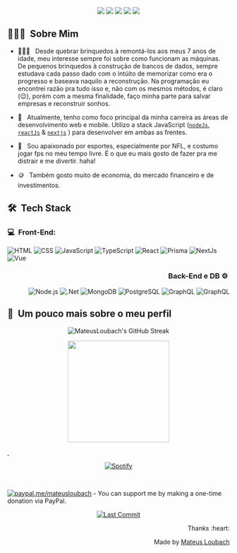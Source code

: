
[streak]: https://streak-stats.demolab.com?user=mateusloubach&theme=blood&hide_border=true&date_format=M%20j%5B%2C%20Y%5D&card_width=750
[readme]: https://github-readme-stats.vercel.app/api/pin/?username=mateusloubach&repo=cactolandia



<p align="center">
<a href="https://www.mateusloubach.tech/"><img src="https://img.shields.io/badge/-mateusloubach.tech-3423A6?style=flat-square&logo=github&logoColor=white-Chrome&logoColor=white"/></a>
<a href="https://www.linkedin.com/in/mateusloubach/"><img src="https://img.shields.io/badge/-Mateus%20Cesar%20Loubach%20-0088cc?style=flat-square&logo=Linkedin&logoColor=white&link=https://www.linkedin.com/in/mateusloubach/"/></a>
<a href="https://www.instagram.com/mateuscloubach/"><img src="https://img.shields.io/badge/-@mateuscloubach_-E4405F?style=flat-square&logo=Instagram&logoColor=white"/></a>
<a href="https://alternativaagency.studio/"><img src="https://img.shields.io/badge/-Alternativa%20Agency-00875f?style=flat-square&logo=vercel&logoColor=white"/></a>
<a href="https://github.com/mateusloubach"><img src="https://komarev.com/ghpvc/?username=mateusloubach&style=flat-square&color=252131&label=Visitors&label_color=%bef9c6"/></a>
</p>

<h2> 👨🏻‍💻 &nbsp;Sobre Mim </h2>

- 👨🏻‍💻 &nbsp; Desde quebrar brinquedos à remontá-los aos meus 7 anos de idade, meu interesse sempre foi sobre como funcionam as máquinas. De pequenos brinquedos à construção de bancos de dados, sempre estudava cada passo dado com o intúito de memorizar como era o progresso e baseava naquilo a reconstrução. Na programação eu encontrei razão pra tudo isso e, não com os mesmos métodos, é claro (😉), porém com a mesma finalidade, faço minha parte para salvar empresas e reconstruir sonhos. 

- 🚀 &nbsp; Atualmente, tenho como foco principal da minha carreira as áreas de desenvolvimento web e mobile. Utilizo a stack JavaScript ([`nodeJs`](https://nodejs.org/), [`reactJs`](https://reactjs.org/) & [`nextjs`](https://nextjs.org/) ) para desenvolver em ambas as frentes.

- 👾 &nbsp; Sou apaixonado por esportes, especialmente por NFL, e costumo jogar fps no meu tempo livre. É o que eu mais gosto de fazer pra me distrair e me divertir. haha!

- 🪙 &nbsp; Também gosto muito de economia, do mercado financeiro e de investimentos.

<h2> 🛠 &nbsp;Tech Stack</h2>

<h3 align="left">💻 &nbsp;Front-End:</h3>

<div align="left">

![HTML](https://img.shields.io/badge/-HTML-FFF?style=flat&logo=HTML5)
![CSS](https://img.shields.io/badge/-CSS-FFF?style=flat&logo=CSS3&logoColor=1572B6)
![JavaScript](https://img.shields.io/badge/-JavaScript-FFF?style=flat&logo=javascript)
![TypeScript](https://img.shields.io/badge/-TypeScript-FFF?style=flat&logo=typescript&logoColor=2D79C7)
![React](https://img.shields.io/badge/-ReactJs-FFF?style=flat&logo=react)
![Prisma](https://img.shields.io/badge/-Prisma-FFF?style=flat&logo=Prisma&logoColor=E535AB)
![NextJs](https://img.shields.io/badge/-NextJs-FFF?style=flat&logo=next.js&logoColor=333333)
![Vue](https://img.shields.io/badge/-Vue-FFF?style=flat&logo=vue.js)

</div>

<h3 align="right">Back-End e DB ⚙️&nbsp;</h3>

<div align="right">

![Node.js](https://img.shields.io/badge/-Node.js-333333?style=flat&logo=node.js)
![.Net](https://img.shields.io/badge/-.Net-333333?style=flat&logo=.net)
![MongoDB](https://img.shields.io/badge/-MongoDB-333333?style=flat&logo=mongodb)
![PostgreSQL](https://img.shields.io/badge/-PostgreSQL-333333?style=flat&logo=postgresql)
![GraphQL](https://img.shields.io/badge/-Supabase-333333?style=flat&logo=supabase)
![GraphQL](https://img.shields.io/badge/-MSQLS-333333?style=flat&logo=microsoftsqlserver)
</div>

<h2>🚀 &nbsp;Um pouco mais sobre o meu perfil</h2>


<div align="center">

![MateusLoubach's GitHub Streak][streak]
  
</div>
<div align="center">

  <a href="https://github.com/mateusloubach">
  <img height="230em" src="https://github-readme-stats.vercel.app/api?username=mateusloubach&show_icons=true&theme=swift&rank_icon=github&card_width=510&hide_border=true&bg_color=white&icon_color=ff5f5f&title_color=ff5f5f&text_color=686868&hide=contribs"/>
    
</div>

&nbsp;<div align="center">
[![Spotify](https://novatorem-phi-dun.vercel.app/api/spotify?background_color=0d1117&border_color=ffffff)](https://open.spotify.com/user/mcloubach)
</div>

<br>

[![paypal.me/mateusloubach](https://ionicabizau.github.io/badges/paypal.svg)](https://www.paypal.me/mateusloubach) - You can support me by making a one-time donation via PayPal.

<!--![Profile Views](https://komarev.com/ghpvc/?username=mateusloubach&style=flat-square&color=ffdc80)-->

<p align="center"> <a href="https://github.com/mateusloubach/mateusloubach/commits/main">
    <img alt="Last Commit" src="https://img.shields.io/github/last-commit/mateusloubach/mateusloubach">
  </a> </p>

<div align="right">Thanks :heart:

Made by [Mateus Loubach](https://github.com/mateusloubach)

